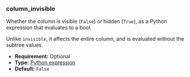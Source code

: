 ### column_invisible

Whether the column is visible (`False`) or hidden (`True`), as a Python expression that evaluates
to a bool.

Unlike `invisible`, it affects the entire column, and is evaluated without the subtree values.

* **Requirement:**
  Optional
* **Type:**
  [Python expression](../view_architectures.md#reference-view-architectures-python-expression)
* **Default:**
  `False`

